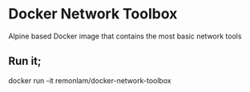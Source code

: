 # Docker Network Toolbox
Alpine based Docker image that contains the most basic network tools

## Run it;
docker run -it remonlam/docker-network-toolbox
